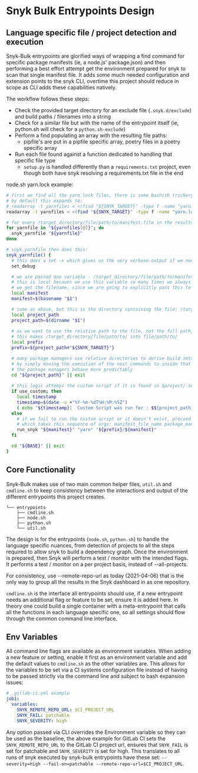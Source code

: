 # Snyk Bulk Entrypoints Design

## Language specific file / project detection and execution

Snyk-Bulk entrypoints are glorified ways of wrapping a find command for specific package manifests (ie, a node.js' package.json) and then performing a best effort attempt get the environment prepared for snyk to scan that single manifest file. It adds some much needed configuration and extension points to the snyk CLI, overtime this project should reduce in scope as CLI adds these capabilities natively.

The workflow follows these steps:
- Check the provided target directory for an exclude file (`.snyk.d/exclude`) and build paths / filenames into a string
- Check for a similar file but with the name of the entrypoint itself (ie, python.sh will check for a `python.sh-exclude`)
- Perform a find populating an array with the resulting file paths:
    - pipfile's are put in a pipfile specific array, poetry files in a poetry specific array
- Run each file found against a function dedicated to handling that specific file type
    - `setup.py` is handled differently than a `requirements.txt` project, even though both have snyk resolving a requirements.txt file in the end

node.sh yarn.lock example:
```bash
# first we find all the yarn.lock files, there is some bashish trickery we have to employ to ensure this string is expanded but only by the amount we need 
# by default this expands to:
# readarray -t yarnfiles < <(find "${SNYK_TARGET}" -type f -name "yarn.lock" ! -path */node_modules/* ! -path */snyktmp/* ! -path */vendor/* ! -path */submodules/* )
readarray -t yarnfiles < <(find "${SNYK_TARGET}" -type f -name "yarn.lock" $SNYK_IGNORES )

# for every /target_directory/file/path/to/manifest.file in the results for that find command, run: snyk_yarnfile /target_directory/file/path/to/manifest.file
for yarnfile in "${yarnfiles[@]}"; do
  snyk_yarnfile "${yarnfile}"
done

# snyk_yarnfile then does this:
snyk_yarnfile() {
  # this does a set -x which gives us the very verbose output if we need it
  set_debug

  # we are passed one variable - /target_directory/file/path/to/manifest.file
  # this is local becaues we use this variable so many times we always want to be sure it is destroyed at the end of this functions call
  # we get the filename, since we are going to explicitly pass this to snyk down the line in --file
  local manifest
  manifest=$(basename "$1")

  # same as above, but this is the directory containing the file: /target_directory/file/path/to/
  local project_path
  project_path=$(dirname "$1")
  
  # as we want to use the relative path to the file, not the full path, we have to remove the target from that string
  # this makes /target_directory/file/path/to/ into file/path/to/
  local prefix
  prefix=${project_path#"${SNYK_TARGET}"}

  # many package managers use relative directories to derive build settings and paths
  # by simply moving the execution of the next commands to inside that directory instead of trying to call snyk outside of it
  # the package managers behave more predictably
  cd "${project_path}" || exit
  
  # this logic attemps the custom script if it is found in $project/.snyk.d/custom.sh and if that fails, we fall back to our own scanning of the same project
  if use_custom; then
    local timestamp
    timestamp=$(date -u +"%Y-%m-%dT%H:%M:%SZ")
    ( echo "${timestamp}|  Custom Script was run for : $${project_path}" >> "${SNYK_LOG_FILE}" ) 2>&1 | tee -a "${SNYK_LOG_FILE}"
  else
    # if we fail to run the custom script or it doesn't exist, proceed to our run_snyk common function
    # which takes this sequence of args: manifest_file_name package_manager_name (passed to --package-manager in snyk) relative_path_to_file (used --project-name and json output)
    run_snyk "${manifest}" "yarn" "${prefix}/${manifest}"
  fi

  cd "${BASE}" || exit
}
```


## Core Functionality

Snyk-Bulk makes use of two main common helper files, `util.sh` and `cmdline.sh` to keep consistency between the interactions and output of the different entrypoints this project creates.

```
└── entrypoints
    ├── cmdline.sh
    ├── node.sh
    ├── python.sh
    └── util.sh
```

The design is for the entrypoints (`node.sh`, `python.sh`) to handle the language specific nuances, from detection of projects to all the steps required to allow snyk to build a dependency graph. Once the environment is prepared, then Snyk will perform a test / monitor with the intended flags. It performs a test / monitor on a per project basis, instead of --all-projects.

For consistency, use --remote-repo-url as today (2021-04-06) that is the only way to group all the results in the Snyk dashboard in as one repository.

`cmdline.sh` is the interface all entrypoints should use, if a new entrypoint needs an additional flag or feature to be set, ensure it is added here. In theory one could build a single container with a meta-entrypoint that calls all the functions in each language specific one, so all settings should flow through the common command line interface.

## Env Variables

All command line flags are available as environment variables. When adding a new feature or setting, enable it first as an environment variable and add the default values to `cmdline.sh` as the other variables are. This allows for the variables to be set via a CI systems configuration file instead of having to be passed strictly via the command line and subject to bash expansion issues:

```yaml
# .gitlab-ci.yml example
job1:
  variables:
    SNYK_REMOTE_REPO_URL: $CI_PROJECT_URL
    SNYK_FAIL: patchable
    SNYK_SEVERITY: high
```
Any option passed via CLI overrides the Environment variable so they can be used as the baseline, the above example for GitLab CI sets the `SNYK_REMOTE_REPO_URL` to the GitLab CI project url, ensures that `SNYK_FAIL` is set for patchable and `SNYK_SEVERITY` is set for high. This translates to all runs of snyk executed by snyk-bulk entrypoints have these set: `--severity=high --fail-on=patchable --remote-repo-url=$CI_PROJECT_URL`.
